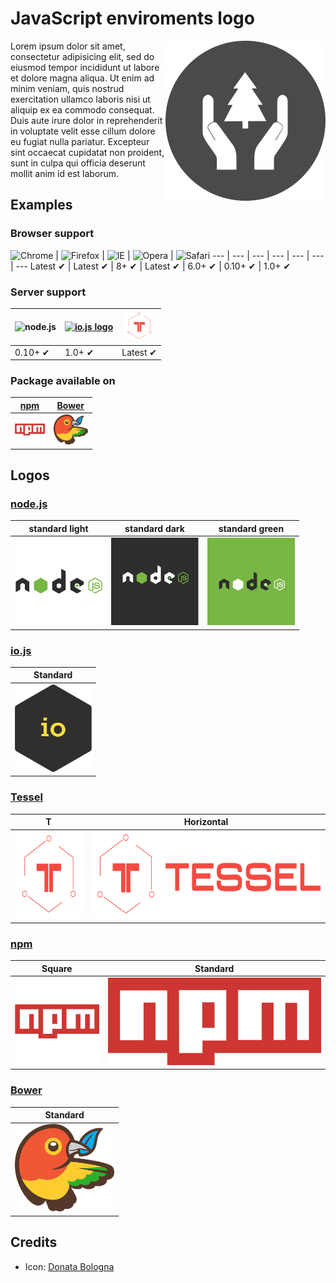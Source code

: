# JavaScript enviroments logo

<img height="256" src="project-logo/logo.png" alt="Project logo" align="right">

Lorem ipsum dolor sit amet, consectetur adipisicing elit, sed do eiusmod
tempor incididunt ut labore et dolore magna aliqua. Ut enim ad minim veniam,
quis nostrud exercitation ullamco laboris nisi ut aliquip ex ea commodo
consequat. Duis aute irure dolor in reprehenderit in voluptate velit esse
cillum dolore eu fugiat nulla pariatur. Excepteur sint occaecat cupidatat non
proident, sunt in culpa qui officia deserunt mollit anim id est laborum.


<!----------------------------------------------------------------------------->
## Examples

### Browser support

![Chrome](https://raw.github.com/alrra/browser-logos/master/chrome/chrome_48x48.png) | ![Firefox](https://raw.github.com/alrra/browser-logos/master/firefox/firefox_48x48.png) | ![IE](https://raw.github.com/alrra/browser-logos/master/internet-explorer/internet-explorer_48x48.png) | ![Opera](https://raw.github.com/alrra/browser-logos/master/opera/opera_48x48.png) | ![Safari](https://raw.github.com/alrra/browser-logos/master/safari/safari_48x48.png)
--- | --- | --- | --- | --- | --- | ---
Latest ✔ | Latest ✔ | 8+ ✔ | Latest ✔ | 6.0+ ✔ | 0.10+ ✔ | 1.0+ ✔

### Server support

![node.js](https://raw.githubusercontent.com/caiogondim/javascript-server-side-logos/master/node.js/light/168x48.png) | <a href="https://iojs.org"><img height=48 src="https://raw.githubusercontent.com/caiogondim/javascript-environments-logos/master/iojs/standard/224x256.png" alt="io.js logo"></a> | <a href="tessel/t/square/256x256.png"><img height=48 src="tessel/t/square/128x128.png" alt="Tessel"></a> 
--- | --- | ---
0.10+ ✔ | 1.0+ ✔ | Latest ✔

### Package available on

[npm](https://npmjs.com) | [Bower](http://bower.io)
|:---:|:---:|
| <a href="npm/square/256x256.png"><img height=48 src="npm/square/256x256.png" alt="npm square logo"></a> | <a href="bower/standard/291x256.png"><img height=48 src="bower/standard/291x256.png" alt="bower logo"></a>


<!----------------------------------------------------------------------------->
## Logos

### [node.js](http://nodejs.org/)

| standard light | standard dark | standard green
|:---:|:---:|:---:|
| <a href="node.js/light/256x256.png"><img width=140 src="node.js/light/256x256.png" alt="node.js standard light"></a> | <a href="node.js/dark/256x256.png"><img width=140 src="node.js/dark/256x256.png" alt="node.js standard dark"></a> | <a href="node.js/green/256x256.png"><img width=140 src="node.js/green/256x256.png" alt="node.js standard green"></a> |

### [io.js](https://iojs.org)

| Standard
|:---:
| <a href="iojs/standard/224x256.png"><img height=140 src="iojs/standard/224x256.png" alt="io.js logo"></a>

### [Tessel](https://tessel.io/)

| T | Horizontal
|:---:|:---:
| <a href="tessel/t/square/256x256.png"><img height=140 src="tessel/t/square/256x256.png" alt="Tessel T"></a> | <a href="tessel/horizontal/without-padding/849x256.png"><img height=140 src="tessel/horizontal/without-padding/849x256.png" alt="Tessel horizontal logo"></a>

### [npm](https://www.npmjs.com/)

| Square | Standard
|:---:|:---:
| <a href="npm/square/256x256.png"><img height=140 src="npm/square/256x256.png" alt="npm square logo"></a> | <a href="npm/original/657x256.png"><img height=140 src="npm/original/657x256.png" alt="npm original logo"></a>

### [Bower](http://bower.io)

| Standard
|:---:
| <a href="bower/standard/291x256.png"><img height=140 src="bower/standard/291x256.png" alt="bower logo"></a>


<!----------------------------------------------------------------------------->
## Credits

- Icon: [Donata Bologna](http://thenounproject.com/term/conservation/1909/)
